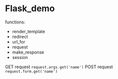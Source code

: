 # Flask_demo

functions:
  - render_template
  - redirect
  - url_for
  - request
  - make_response
  - session

GET request
`request.args.get('name')`
POST request
`request.form.get('name')`
